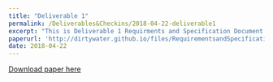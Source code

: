 ```yaml
---
title: "Deliverable 1"
permalink: /Deliverables&Checkins/2018-04-22-deliverable1
excerpt: "This is Deliverable 1 Requirments and Specification Document."
paperurl: 'http://dirtywater.github.io/files/RequirementsandSpecifications.pdf'
date: 2018-04-22
---
```


[Download paper here](http://dirtywater.github.io/files/RequirmentsandSpecifications.pdf)
